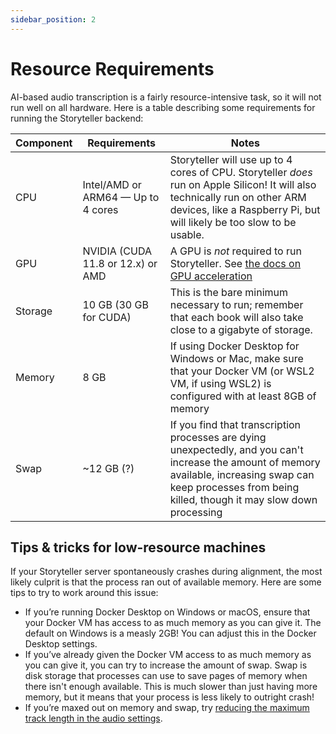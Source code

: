 ```yaml
---
sidebar_position: 2
---
```


# Resource Requirements

AI-based audio transcription is a fairly resource-intensive task, so it will not
run well on all hardware. Here is a table describing some requirements for
running the Storyteller backend:

| Component | Requirements                       | Notes                                                                                                                                                                                                            |
| --------- | ---------------------------------- | ---------------------------------------------------------------------------------------------------------------------------------------------------------------------------------------------------------------- |
| CPU       | Intel/AMD or ARM64 — Up to 4 cores | Storyteller will use up to 4 cores of CPU. Storyteller _does_ run on Apple Silicon! It will also technically run on other ARM devices, like a Raspberry Pi, but will likely be too slow to be usable.            |
| GPU       | NVIDIA (CUDA 11.8 or 12.x) or AMD  | A GPU is _not_ required to run Storyteller. See [the docs on GPU acceleration](/docs/aligning-books#using-cuda-for-gpu-accelerated-transcription)                                                                |
| Storage   | 10 GB (30 GB for CUDA)             | This is the bare minimum necessary to run; remember that each book will also take close to a gigabyte of storage.                                                                                                |
| Memory    | 8 GB                               | If using Docker Desktop for Windows or Mac, make sure that your Docker VM (or WSL2 VM, if using WSL2) is configured with at least 8GB of memory                                                                  |
| Swap      | ~12 GB (?)                         | If you find that transcription processes are dying unexpectedly, and you can't increase the amount of memory available, increasing swap can keep processes from being killed, though it may slow down processing |

## Tips & tricks for low-resource machines

If your Storyteller server spontaneously crashes during alignment, the most
likely culprit is that the process ran out of available memory. Here are some
tips to try to work around this issue:

- If you’re running Docker Desktop on Windows or macOS, ensure that your Docker
  VM has access to as much memory as you can give it. The default on Windows is
  a measly 2GB! You can adjust this in the Docker Desktop settings.
- If you’ve already given the Docker VM access to as much memory as you can give
  it, you can try to increase the amount of swap. Swap is disk storage that
  processes can use to save pages of memory when there isn't enough available.
  This is much slower than just having more memory, but it means that your
  process is less likely to outright crash!
- If you’re maxed out on memory and swap, try
  [reducing the maximum track length in the audio settings](/docs/administering#max-track-length).

